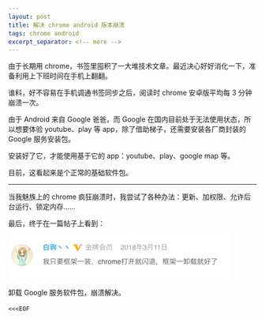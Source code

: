 ```yaml
---
layout: post
title: 解决 chrome android 版本崩溃
tags: chrome android
excerpt_separator: <!-- more -->
---
```


由于长期用 chrome，书签里囤积了一大堆技术文章。最近决心好好消化一下，准备利用上下班时间在手机上翻翻。

谁料，好不容易在手机调通书签同步之后，阅读时 chrome 安卓版平均每 3 分钟崩溃一次。

<!-- more -->

由于 Android 来自 Google 爸爸，而 Google 在国内目前处于无法使用状态，所以想要体验 youtube、play 等 app，除了借助梯子，还需要安装各厂商封装的 Google 服务安装包。

安装好了它，才能使用基于它的 app：youtube、play、google map 等。

目前，这看起来是个正常的基础软件包。

---

当我魅族上的 chrome 疯狂崩溃时，我尝试了各种办法：更新、加权限、允许后台运行、锁定内存……

最后，终于在一篇帖子上看到：

![chrome-android-crash-resolution.png](/public/img/posts/chrome-android-crash-resolution.png)

卸载 Google 服务软件包，崩溃解决。

`<<<EOF`
